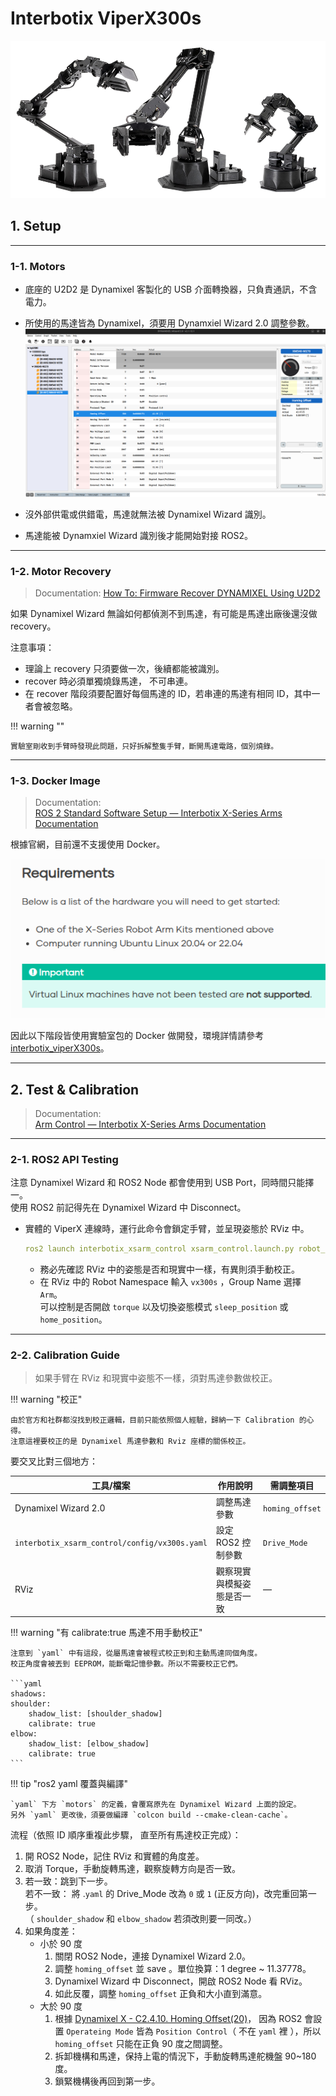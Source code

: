 # Interbotix ViperX300s

![](../assets/robot/viperX.png)

## 1. Setup

---

### 1-1. Motors

- 底座的 U2D2 是 Dynamixel 客製化的 USB 介面轉換器，只負責通訊，不含電力。
- 所使用的馬達皆為 Dynamixel，須要用 Dynamxiel Wizard 2.0 調整參數。
    ![](../assets/robot/dynamixel.png)
        
- 沒外部供電或供錯電，馬達就無法被 Dynamixel Wizard 識別。
- 馬達能被 Dynamxiel Wizard 識別後才能開始對接 ROS2。

---

### 1-2. Motor Recovery

> Documentation:
> [How To: Firmware Recover DYNAMIXEL Using U2D2](https://www.youtube.com/watch?v=PgbIAK2Qg1Y)

如果 Dynamixel Wizard 無論如何都偵測不到馬達，有可能是馬達出廠後還沒做 recovery。

注意事項：

- 理論上 recovery 只須要做一次，後續都能被識別。
- recover 時必須單獨燒錄馬達， 不可串連。
- 在 recover 階段須要配置好每個馬達的 ID，若串連的馬達有相同 ID，其中一者會被忽略。

!!! warning ""

    實驗室剛收到手臂時發現此問題，只好拆解整隻手臂，斷開馬達電路，個別燒錄。

---

### 1-3. Docker Image

> Documentation:  
> [ROS 2 Standard Software Setup — Interbotix X-Series Arms Documentation](https://docs.trossenrobotics.com/interbotix_xsarms_docs/ros_interface/ros2/software_setup.html)

根據官網，目前還不支援使用 Docker。

![](../assets/robot/unsupport.png)

因此以下階段皆使用實驗室包的 Docker 做開發，環境詳情請參考[interbotix_viperX300s](https://github.com/hrc-pme/interbotix_viperX300s#)。

---

## 2. Test & Calibration

> Documentation:  
> [Arm Control — Interbotix X-Series Arms Documentation](https://docs.trossenrobotics.com/interbotix_xsarms_docs/ros2_packages/arm_control.html#)

---

### 2-1. ROS2 API Testing

注意 Dynamixel Wizard 和 ROS2 Node 都會使用到 USB Port，同時間只能擇一。  
使用 ROS2 前記得先在 Dynamixel Wizard 中 Disconnect。

- 實體的 ViperX 連線時，運行此命令會鎖定手臂，並呈現姿態於 RViz 中。
    
    ``` yaml
    ros2 launch interbotix_xsarm_control xsarm_control.launch.py robot_model:=vx300s
    ```
    
    - 務必先確認 RViz 中的姿態是否和現實中一樣，有異則須手動校正。
    - 在 RViz 中的 Robot Namespace 輸入 `vx300s` ，Group Name 選擇 `Arm`。  
    可以控制是否開啟 `torque` 以及切換姿態模式 `sleep_position` 或 `home_position`。

---

### 2-2. Calibration Guide

> 如果手臂在 RViz 和現實中姿態不一樣，須對馬達參數做校正。

!!! warning "校正"

    由於官方和社群都沒找到校正邏輯，目前只能依照個人經驗，歸納一下 Calibration 的心得。  
    注意這裡要校正的是 Dynamixel 馬達參數和 Rviz 座標的關係校正。

要交叉比對三個地方：

| 工具/檔案                                   | 作用說明                         | 需調整項目           |
|---------------------------------------------|----------------------------------|----------------------|
| Dynamixel Wizard 2.0                        | 調整馬達參數                     | `homing_offset`      |
| `interbotix_xsarm_control/config/vx300s.yaml` | 設定 ROS2 控制參數               | `Drive_Mode`         |
| RViz                                        | 觀察現實與模擬姿態是否一致       | —                    |

!!! warning "有 calibrate:true 馬達不用手動校正"

	注意到 `yaml` 中有這段，從屬馬達會被程式校正到和主動馬達同個角度。  
	校正角度會被丟到 EEPROM，能斷電記憶參數。所以不需要校正它們。

	```yaml
	shadows:
	shoulder:
		shadow_list: [shoulder_shadow]
		calibrate: true
	elbow:
		shadow_list: [elbow_shadow]
		calibrate: true
	```

!!! tip "ros2 yaml 覆蓋與編譯"

	`yaml` 下方 `motors` 的定義，會覆寫原先在 Dynamixel Wizard 上面的設定。  
	另外 `yaml` 更改後，須要做編譯 `colcon build --cmake-clean-cache`。

流程（依照 ID 順序重複此步驟， 直至所有馬達校正完成）：

1. 開 ROS2 Node，記住 RViz 和實體的角度差。
2. 取消 Torque，手動旋轉馬達，觀察旋轉方向是否一致。
3. 若一致：跳到下一步。  
若不一致：  將 .`yaml` 的 Drive_Mode 改為 `0` 或 `1` (正反方向)，改完重回第一步。  
（ `shoulder_shadow` 和 `elbow_shadow` 若須改則要一同改。）
4. 如果角度差：
    - 小於 90 度
        1. 關閉 ROS2 Node，連接 Dynamixel Wizard 2.0。
        2. 調整 `homing_offset` 並 save 。單位換算：1 degree ~ 11.37778。 
        3. Dynamixel Wizard 中 Disconnect，開啟 ROS2 Node 看 RViz。
        4. 如此反覆，調整 `homing_offset` 正負和大小直到滿意。
    - 大於 90 度
        1. 根據 [Dynamixel X - C2.4.10. Homing Offset(20)](https://idminer.com.tw/docs/dynamixel-xc/xc430-w240/)，
        因為 ROS2 會設置 `Operateing Mode` 皆為 `Position Control`（ 不在 `yaml` 裡 ），所以 `homing_offset` 只能在正負 90 度之間調整。
        2. 拆卸機構和馬達，保持上電的情況下，手動旋轉馬達舵機盤 90~180 度。
        3. 鎖緊機構後再回到第一步。